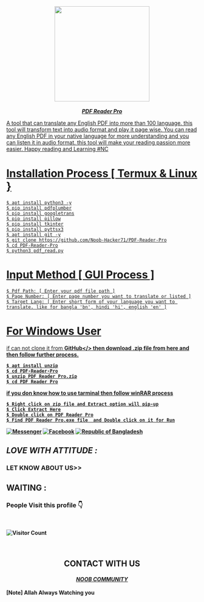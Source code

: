 <!-- HOW THIS WORK BRO🖕🖕🖕 -->
<div align="center">
  <a href="https://www.facebook.com/Noob.Hacker71/">
    <img width="250" heigth="250" src="icon.ico">
</div>
<br>

<div align="center">
<b><i>PDF Reader Pro</i></b>
</div>


A tool that can translate any English PDF into more than 100 language. this tool will transform text into audio format and play it page wise. You can read any English PDF  in your native language for more understanding and you can listen it in audio format. this tool will make your reading passion more easier. Happy reading and Learning #NC

# Installation Process [ Termux & Linux }
```
$ apt install python3 -y
$ pip install pdfplumber
$ pip install googletrans
$ pip install pillow
$ pip install tkinter
$ pip install pyttsx3
$ apt install git -y
$ git clone https://github.com/Noob-Hacker71/PDF-Reader-Pro
$ cd PDF-Reader-Pro
$ python3 pdf_read.py

```
# Input Method [ GUI Process ]
```
$ Pdf Path: [ Enter your pdf file path ]
$ Page Number: [ Enter page number you want to translate or listed ]
$ Target Lang: [ Enter short form of your language you want to translate. like for bangla 'bn', hindi 'hi', english 'en' ]
```


# For Windows User 
if can not clone it from <b>GitHub</> then download .zip file from here and then follow further process.
```
$ apt install unzip
$ cd PDF-Reader-Pro
$ unzip PDF Reader Pro.zip
$ cd PDF Reader Pro
```
if you don know how to use tarminal then follow winRAR process
```
$ Right click on zip file and Extract option will pip-up
$ Click Extract Here
$ Double click on PDF Reader Pro
$ Find PDF Reader Pro.exe file  and Double click on it for Run
```

<a href="https://m.me/ntahsan.nayem"><img title="Messenger" src="https://img.shields.io/badge/Chat-Messenger-blue?style=flat&logo=messenger"></a>
<a href="https://fb.com/Noob.Hackrr71"><img title="Facebook" src="https://img.shields.io/badge/View-Facebook-blue?style=flat&logo=Facebook"></a>
<a href="https://github.com/Noob-Hacker71"><img title="Republic of Bangladesh" src="https://img.shields.io/badge/REPUBLIC%20OF-BANGLADESH-green?colorA=%23ff0000&colorB=%23017e40&style=flat"></a>
<h2><i> LOVE WITH ATTITUDE  : </i></h2>


### LET KNOW ABOUT US>>
## WAITING :
<h3>People Visit this profile 👇</h3>
<br>

![Visitor Count](https://profile-counter.glitch.me/Noob-Hacker71/count.svg)


<br>
<div align="center">
<h2>CONTACT WITH US</h2>

<h4><i><b><a href ="https://www.facebook.com/Noob.Hacker71/">NOOB COMMUNITY </a></b></i></h4>
</div>
<b>[Note] Allah Always Watching you</b>
